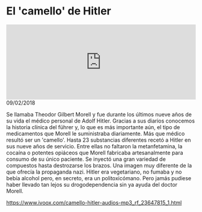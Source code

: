 # El 'camello' de Hitler
<iframe id='audio_88903085' frameborder='0' allowfullscreen='' scrolling='no' height='200' style='width:100%;' src='https://www.ivoox.com/player_ej_23647815_6_1.html' loading='lazy'></iframe>09/02/2018

Se llamaba Theodor Gilbert Morell y fue durante los últimos nueve años de su vida el médico personal de Adolf Hitler. Gracias a sus diarios conocemos la historia clínica del führer y, lo que es más importante aún, el tipo de medicamentos que Morell le suministraba diariamente. Más que médico resultó ser un 'camello'. Hasta 23 substancias diferentes recetó a Hitler en sus nueve años de servicio. Entre ellas no faltaron la metanfetamina, la cocaína o potentes opiáceos que Morell fabricaba artesanalmente para consumo de su único paciente. Se inyectó una gran variedad de compuestos hasta destrozarse los brazos. Una imagen muy diferente de la que ofrecía la propaganda nazi. Hitler era vegetariano, no fumaba y no bebía alcohol pero, en secreto, era un politoxicómano. Pero jamás pudiese haber llevado tan lejos su drogodependencia sin ya ayuda del doctor Morell.  

https://www.ivoox.com/camello-hitler-audios-mp3_rf_23647815_1.html
